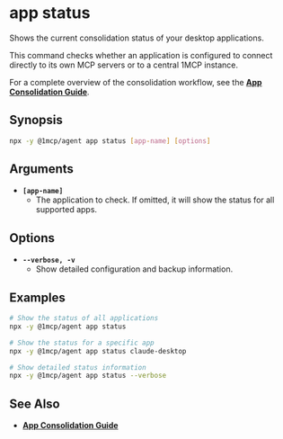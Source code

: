 # app status

Shows the current consolidation status of your desktop applications.

This command checks whether an application is configured to connect directly to its own MCP servers or to a central 1MCP instance.

For a complete overview of the consolidation workflow, see the **[App Consolidation Guide](../../guide/app-consolidation)**.

## Synopsis

```bash
npx -y @1mcp/agent app status [app-name] [options]
```

## Arguments

- **`[app-name]`**
  - The application to check. If omitted, it will show the status for all supported apps.

## Options

- **`--verbose, -v`**
  - Show detailed configuration and backup information.

## Examples

```bash
# Show the status of all applications
npx -y @1mcp/agent app status

# Show the status for a specific app
npx -y @1mcp/agent app status claude-desktop

# Show detailed status information
npx -y @1mcp/agent app status --verbose
```

## See Also

- **[App Consolidation Guide](../../guide/app-consolidation#the-consolidation-workflow)**
